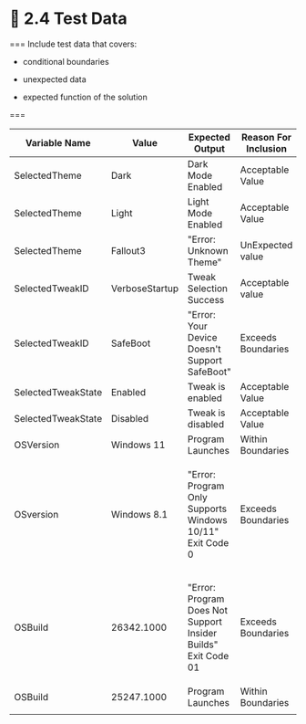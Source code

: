 # 🧪 2.4 Test Data



=== Include test data that covers:

* conditional boundaries

<!---->

* unexpected data

<!---->

* expected function of the solution

===



| Variable Name      | Value          | Expected Output                                                         | Reason For Inclusion |
| ------------------ | -------------- | ----------------------------------------------------------------------- | -------------------- |
| SelectedTheme      | Dark           | Dark Mode Enabled                                                       | Acceptable Value     |
| SelectedTheme      | Light          | Light Mode Enabled                                                      | Acceptable Value     |
| SelectedTheme      | Fallout3       | "Error: Unknown Theme"                                                  | UnExpected value     |
| SelectedTweakID    | VerboseStartup | Tweak Selection Success                                                 | Acceptable value     |
| SelectedTweakID    | SafeBoot       | "Error: Your Device Doesn't Support SafeBoot"                           | Exceeds Boundaries   |
| SelectedTweakState | Enabled        | Tweak is enabled                                                        | Acceptable Value     |
| SelectedTweakState | Disabled       | Tweak is disabled                                                       | Acceptable Value     |
| OSVersion          | Windows 11     | Program Launches                                                        | Within Boundaries    |
| OSversion          | Windows 8.1    | <p>"Error: Program Only Supports Windows 10/11"<br>Exit Code 0</p>      | Exceeds Boundaries   |
| OSBuild            | 26342.1000     | <p>"Error: Program Does Not Support Insider Builds"<br>Exit Code 01</p> | Exceeds Boundaries   |
| OSBuild            | 25247.1000     | Program Launches                                                        | Within Boundaries    |
|                    |                |                                                                         |                      |
